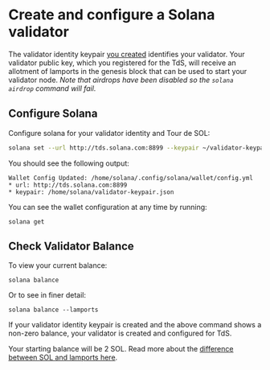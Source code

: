 # Create and configure a Solana validator

The validator identity keypair [you created](validator-public-key-registration.md) identifies your validator. Your validator public key, which you registered for the TdS, will receive an allotment of lamports in the genesis block that can be used to start your validator node. _Note that airdrops have been disabled so the `solana airdrop` command will fail._

## Configure Solana

Configure solana for your validator identity and Tour de SOL:

```bash
solana set --url http://tds.solana.com:8899 --keypair ~/validator-keypair.json
```



You should see the following output:

```text
Wallet Config Updated: /home/solana/.config/solana/wallet/config.yml
* url: http://tds.solana.com:8899
* keypair: /home/solana/validator-keypair.json
```

You can see the wallet configuration at any time by running:

```text
solana get
```

## Check Validator Balance

To view your current balance:

```text
solana balance
```

Or to see in finer detail:

```text
solana balance --lamports
```

If your validator identity keypair is created and the above command shows a non-zero balance, your validator is created and configured for TdS.

Your starting balance will be 2 SOL.
Read more about the [difference between SOL and lamports here](https://solana-labs.github.io/book/introduction.html?highlight=lamport#what-are-sols).


